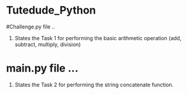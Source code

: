 # Tutedude_Python

#Challenge.py file ..
1. States the Task 1 for performing the basic arithmetic operation (add, subtract, multiply, division)

# main.py file ...
1. States the Task 2 for performing the string concatenate function.
   

